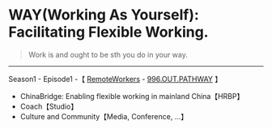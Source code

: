 # WAY(Working As Yourself): Facilitating Flexible Working.

> Work is and ought to be sth you do in your way.

---
Season1 - Episode1 -【 [RemoteWorkers](https://github.com/search?o=desc&q=remote+job&s=stars&type=Repositories) - [996.OUT.PATHWAY](https://github.com/Edening/996.OUT.Pathways) 】
* ChinaBridge: Enabling flexible working in mainland China【HRBP】
* Coach【Studio】
* Culture and Community【Media, Conference, …】
